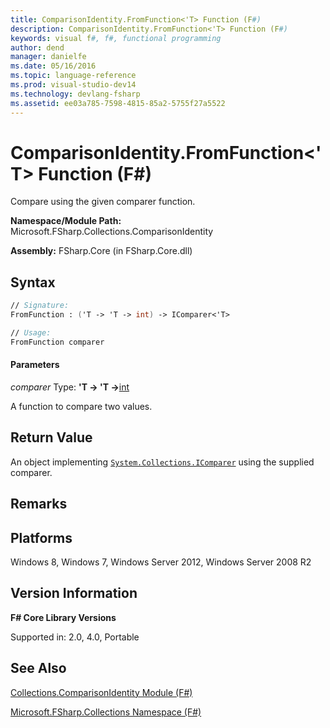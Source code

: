 ```yaml
---
title: ComparisonIdentity.FromFunction<'T> Function (F#)
description: ComparisonIdentity.FromFunction<'T> Function (F#)
keywords: visual f#, f#, functional programming
author: dend
manager: danielfe
ms.date: 05/16/2016
ms.topic: language-reference
ms.prod: visual-studio-dev14
ms.technology: devlang-fsharp
ms.assetid: ee03a785-7598-4815-85a2-5755f27a5522 
---
```


# ComparisonIdentity.FromFunction<'T> Function (F#)

Compare using the given comparer function.

**Namespace/Module Path:** Microsoft.FSharp.Collections.ComparisonIdentity

**Assembly:** FSharp.Core (in FSharp.Core.dll)


## Syntax

```fsharp
// Signature:
FromFunction : ('T -> 'T -> int) -> IComparer<'T>

// Usage:
FromFunction comparer
```

#### Parameters
*comparer*
Type: **'T -&gt; 'T -&gt;**[int](https://msdn.microsoft.com/library/025d5455-3622-4ea5-9573-3ecbd4ee1375)


A function to compare two values.

## Return Value

An object implementing [`System.Collections.IComparer`](https://msdn.microsoft.com/library/system.collections.icomparer.aspx) using the supplied comparer.

## Remarks

## Platforms
Windows 8, Windows 7, Windows Server 2012, Windows Server 2008 R2


## Version Information
**F# Core Library Versions**

Supported in: 2.0, 4.0, Portable

## See Also
[Collections.ComparisonIdentity Module &#40;F&#35;&#41;](Collections.ComparisonIdentity-Module-%5BFSharp%5D.md)

[Microsoft.FSharp.Collections Namespace &#40;F&#35;&#41;](Microsoft.FSharp.Collections-Namespace-%5BFSharp%5D.md)